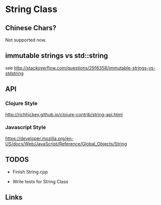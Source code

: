 # String Class

## Chinese Chars?

Not supported now.

## immutable strings vs std::string

see http://stackoverflow.com/questions/2916358/immutable-strings-vs-stdstring

## API

### Clojure Style

http://richhickey.github.io/clojure-contrib/string-api.html

### Javascript Style

https://developer.mozilla.org/en-US/docs/Web/JavaScript/Reference/Global_Objects/String

## TODOS

- Finish String.cpp

- Write tests for String Class

## Links

